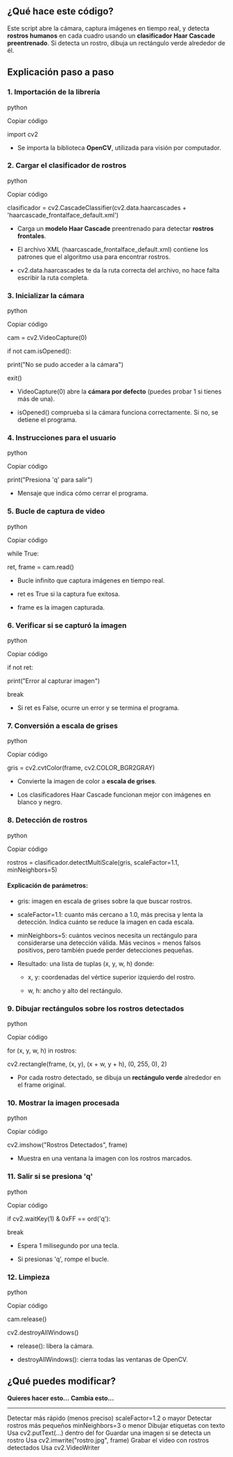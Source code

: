 ¿Qué hace este código?
----------------------

Este script abre la cámara, captura imágenes en tiempo real, y detecta
**rostros humanos** en cada cuadro usando un **clasificador Haar Cascade
preentrenado**. Si detecta un rostro, dibuja un rectángulo verde
alrededor de él.

Explicación paso a paso
-----------------------

### 1. Importación de la librería

python

Copiar código

import cv2

-   Se importa la biblioteca **OpenCV**, utilizada para visión por
    computador.

### 2. Cargar el clasificador de rostros

python

Copiar código

clasificador = cv2.CascadeClassifier(cv2.data.haarcascades +
'haarcascade\_frontalface\_default.xml')

-   Carga un **modelo Haar Cascade** preentrenado para detectar
    **rostros frontales**.

-   El archivo XML (haarcascade\_frontalface\_default.xml) contiene los
    patrones que el algoritmo usa para encontrar rostros.

-   cv2.data.haarcascades te da la ruta correcta del archivo, no hace
    falta escribir la ruta completa.

### 3. Inicializar la cámara

python

Copiar código

cam = cv2.VideoCapture(0)

if not cam.isOpened():

print("No se pudo acceder a la cámara")

exit()

-   VideoCapture(0) abre la **cámara por defecto** (puedes probar 1 si
    tienes más de una).

-   isOpened() comprueba si la cámara funciona correctamente. Si no, se
    detiene el programa.

### 4. Instrucciones para el usuario

python

Copiar código

print("Presiona 'q' para salir")

-   Mensaje que indica cómo cerrar el programa.

### 5. Bucle de captura de video

python

Copiar código

while True:

ret, frame = cam.read()

-   Bucle infinito que captura imágenes en tiempo real.

-   ret es True si la captura fue exitosa.

-   frame es la imagen capturada.

### 6. Verificar si se capturó la imagen

python

Copiar código

if not ret:

print("Error al capturar imagen")

break

-   Si ret es False, ocurre un error y se termina el programa.

### 7. Conversión a escala de grises

python

Copiar código

gris = cv2.cvtColor(frame, cv2.COLOR\_BGR2GRAY)

-   Convierte la imagen de color a **escala de grises**.

-   Los clasificadores Haar Cascade funcionan mejor con imágenes en
    blanco y negro.

### 8. Detección de rostros

python

Copiar código

rostros = clasificador.detectMultiScale(gris, scaleFactor=1.1,
minNeighbors=5)

#### Explicación de parámetros:

-   gris: imagen en escala de grises sobre la que buscar rostros.

-   scaleFactor=1.1: cuanto más cercano a 1.0, más precisa y lenta la
    detección. Indica cuánto se reduce la imagen en cada escala.

-   minNeighbors=5: cuántos vecinos necesita un rectángulo para
    considerarse una detección válida. Más vecinos = menos falsos
    positivos, pero también puede perder detecciones pequeñas.

-   Resultado: una lista de tuplas (x, y, w, h) donde:

    -   x, y: coordenadas del vértice superior izquierdo del rostro.

    -   w, h: ancho y alto del rectángulo.

### 9. Dibujar rectángulos sobre los rostros detectados

python

Copiar código

for (x, y, w, h) in rostros:

cv2.rectangle(frame, (x, y), (x + w, y + h), (0, 255, 0), 2)

-   Por cada rostro detectado, se dibuja un **rectángulo verde**
    alrededor en el frame original.

### 10. Mostrar la imagen procesada

python

Copiar código

cv2.imshow("Rostros Detectados", frame)

-   Muestra en una ventana la imagen con los rostros marcados.

### 11. Salir si se presiona 'q'

python

Copiar código

if cv2.waitKey(1) & 0xFF == ord('q'):

break

-   Espera 1 milisegundo por una tecla.

-   Si presionas 'q', rompe el bucle.

### 12. Limpieza

python

Copiar código

cam.release()

cv2.destroyAllWindows()

-   release(): libera la cámara.

-   destroyAllWindows(): cierra todas las ventanas de OpenCV.

¿Qué puedes modificar?
----------------------

  **Quieres hacer esto...**                    **Cambia esto...**
  -------------------------------------------- --------------------------------------
  Detectar más rápido (menos preciso)          scaleFactor=1.2 o mayor
  Detectar rostros más pequeños                minNeighbors=3 o menor
  Dibujar etiquetas con texto                  Usa cv2.putText(...) dentro del for
  Guardar una imagen si se detecta un rostro   Usa cv2.imwrite("rostro.jpg", frame)
  Grabar el video con rostros detectados       Usa cv2.VideoWriter
